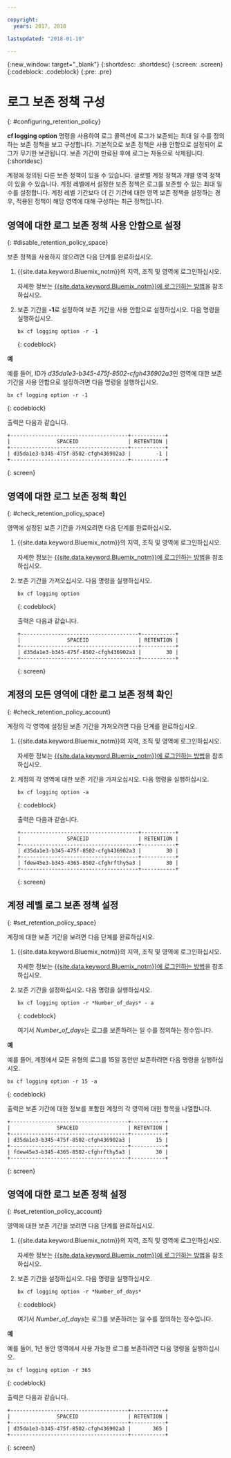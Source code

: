 ```yaml
---

copyright:
  years: 2017, 2018

lastupdated: "2018-01-10"

---
```


{:new_window: target="_blank"}
{:shortdesc: .shortdesc}
{:screen: .screen}
{:codeblock: .codeblock}
{:pre: .pre}

# 로그 보존 정책 구성
{: #configuring_retention_policy}

**cf logging option** 명령을 사용하여 로그 콜렉션에 로그가 보존되는 최대 일 수를 정의하는 보존 정책을 보고 구성합니다. 기본적으로 보존 정책은 사용 안함으로 설정되어 로그가 무기한 보관됩니다. 보존 기간이 만료된 후에 로그는 자동으로 삭제됩니다.
{:shortdesc}

계정에 정의된 다른 보존 정책이 있을 수 있습니다. 글로벌 계정 정책과 개별 영역 정책이 있을 수 있습니다. 계정 레벨에서 설정한 보존 정책은 로그를 보존할 수 있는 최대 일 수를 설정합니다. 계정 레벨 기간보다 더 긴 기간에 대한 영역 보존 정책을 설정하는 경우, 적용된 정책이 해당 영역에 대해 구성하는 최근 정책입니다. 


## 영역에 대한 로그 보존 정책 사용 안함으로 설정
{: #disable_retention_policy_space}

보존 정책을 사용하지 않으려면 다음 단계를 완료하십시오.

1. {{site.data.keyword.Bluemix_notm}}의 지역, 조직 및 영역에 로그인하십시오. 

    자세한 정보는 [{{site.data.keyword.Bluemix_notm}}에 로그인하는 방법](/docs/services/CloudLogAnalysis/qa/cli_qa.html#login)을 참조하십시오.
    
2. 보존 기간을 **-1**로 설정하여 보존 기간을 사용 안함으로 설정하십시오. 다음 명령을 실행하십시오.

    ```
    bx cf logging option -r -1
    ```
    {: codeblock}
    
**예**
    
예를 들어, ID가 *d35da1e3-b345-475f-8502-cfgh436902a3*인 영역에 대한 보존 기간을 사용 안함으로 설정하려면 다음 명령을 실행하십시오. 

```
bx cf logging option -r -1
```
{: codeblock}

출력은 다음과 같습니다. 

```
+--------------------------------------+-----------+
|               SPACEID                | RETENTION |
+--------------------------------------+-----------+
| d35da1e3-b345-475f-8502-cfgh436902a3 |        -1 |
+--------------------------------------+-----------+
```
{: screen} 



## 영역에 대한 로그 보존 정책 확인
{: #check_retention_policy_space}

영역에 설정된 보존 기간을 가져오려면 다음 단계를 완료하십시오.

1. {{site.data.keyword.Bluemix_notm}}의 지역, 조직 및 영역에 로그인하십시오. 

    자세한 정보는 [{{site.data.keyword.Bluemix_notm}}에 로그인하는 방법](/docs/services/CloudLogAnalysis/qa/cli_qa.html#login)을 참조하십시오.
    
2. 보존 기간을 가져오십시오. 다음 명령을 실행하십시오.

    ```
    bx cf logging option
    ```
    {: codeblock}

    출력은 다음과 같습니다. 

    ```
    +--------------------------------------+-----------+
    |               SPACEID                | RETENTION |
    +--------------------------------------+-----------+
    | d35da1e3-b345-475f-8502-cfgh436902a3 |        30 |
    +--------------------------------------+-----------+
    ```
    {: screen}
    

## 계정의 모든 영역에 대한 로그 보존 정책 확인
{: #check_retention_policy_account}

계정의 각 영역에 설정된 보존 기간을 가져오려면 다음 단계를 완료하십시오.

1. {{site.data.keyword.Bluemix_notm}}의 지역, 조직 및 영역에 로그인하십시오. 

    자세한 정보는 [{{site.data.keyword.Bluemix_notm}}에 로그인하는 방법](/docs/services/CloudLogAnalysis/qa/cli_qa.html#login)을 참조하십시오.
    
2. 계정의 각 영역에 대한 보존 기간을 가져오십시오. 다음 명령을 실행하십시오.

    ```
    bx cf logging option -a
    ```
    {: codeblock}

    출력은 다음과 같습니다. 

    ```
    +--------------------------------------+-----------+
    |               SPACEID                | RETENTION |
    +--------------------------------------+-----------+
    | d35da1e3-b345-475f-8502-cfgh436902a3 |        30 |
    +--------------------------------------+-----------+
    | fdew45e3-b345-4365-8502-cfghrfthy5a3 |        30 |
    +--------------------------------------+-----------+
    ```
    {: screen}
    

## 계정 레벨 로그 보존 정책 설정
{: #set_retention_policy_space}

계정에 대한 보존 기간을 보려면 다음 단계를 완료하십시오. 

1. {{site.data.keyword.Bluemix_notm}}의 지역, 조직 및 영역에 로그인하십시오. 

    자세한 정보는 [{{site.data.keyword.Bluemix_notm}}에 로그인하는 방법](/docs/services/CloudLogAnalysis/qa/cli_qa.html#login)을 참조하십시오.
    
2. 보존 기간을 설정하십시오. 다음 명령을 실행하십시오.

    ```
    bx cf logging option -r *Number_of_days* - a
    ```
    {: codeblock}
    
    여기서 *Number_of_days*는 로그를 보존하려는 일 수를 정의하는 정수입니다. 
    
    
**예**
    
예를 들어, 계정에서 모든 유형의 로그를 15일 동안만 보존하려면 다음 명령을 실행하십시오. 

```
bx cf logging option -r 15 -a
```
{: codeblock}

출력은 보존 기간에 대한 정보를 포함한 계정의 각 영역에 대한 항목을 나열합니다.

```
+--------------------------------------+-----------+
|               SPACEID                | RETENTION |
+--------------------------------------+-----------+
| d35da1e3-b345-475f-8502-cfgh436902a3 |        15 |
+--------------------------------------+-----------+
| fdew45e3-b345-4365-8502-cfghrfthy5a3 |        30 |
+--------------------------------------+-----------+
```
{: screen}

## 영역에 대한 로그 보존 정책 설정
{: #set_retention_policy_account}

영역에 대한 보존 기간을 보려면 다음 단계를 완료하십시오.

1. {{site.data.keyword.Bluemix_notm}}의 지역, 조직 및 영역에 로그인하십시오. 

    자세한 정보는 [{{site.data.keyword.Bluemix_notm}}에 로그인하는 방법](/docs/services/CloudLogAnalysis/qa/cli_qa.html#login)을 참조하십시오.
    
2. 보존 기간을 설정하십시오. 다음 명령을 실행하십시오.

    ```
    bx cf logging option -r *Number_of_days*
    ```
    {: codeblock}
    
    여기서 *Number_of_days*는 로그를 보존하려는 일 수를 정의하는 정수입니다.
    
    
**예**
    
예를 들어, 1년 동안 영역에서 사용 가능한 로그를 보존하려면 다음 명령을 실행하십시오. 

```
bx cf logging option -r 365
```
{: codeblock}

출력은 다음과 같습니다. 

```
+--------------------------------------+-----------+
|               SPACEID                | RETENTION |
+--------------------------------------+-----------+
| d35da1e3-b345-475f-8502-cfgh436902a3 |       365 |
+--------------------------------------+-----------+
```
{: screen}


